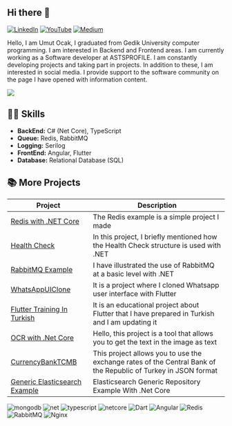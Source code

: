 ## Hi there 👋
[ ![LinkedIn](https://img.shields.io/badge/LinkedIn-4682B4?style=for-the-badge&logo=linkedin&logoColor=white)](https://www.linkedin.com/in/umutocak/) [![YouTube](https://img.shields.io/badge/YouTube-B22222?style=for-the-badge&logo=youtube&logoColor=white)](https://www.youtube.com/@umutocak) [![Medium](https://img.shields.io/badge/Medium-555555?style=for-the-badge&logo=medium&logoColor=white)](https://medium.com/@umutocakcom)

Hello, I am Umut Ocak, I graduated from Gedik University computer programming. I am interested in Backend and Frontend areas. I am currently working as a Software developer at ASTSPROFILE. I am constantly developing projects and taking part in projects. In addition to these, I am interested in social media. I provide support to the software community on the page I have opened with information content.

![](https://komarev.com/ghpvc/?username=umutocak&color=blue)

## 👨‍💻 Skills

-  **BackEnd:**  C# (Net Core), TypeScript
-  **Queue:**  Redis, RabbitMQ
-  **Logging:**  Serilog
-  **FrontEnd:**  Angular, Flutter
-  **Database:** Relational Database (SQL)


## 📚 More Projects

| Project | Description |
| --- | --- |
| [ Redis with .NET Core ](https://github.com/umutocak/redis-example) | The Redis example is a simple project I made |
| [ Health Check ](https://github.com/umutocak/HealthCheck) | In this project, I briefly mentioned how the Health Check structure is used with .NET |
| [ RabbitMQ Example ](https://github.com/umutocak/RabbitMQ-example) | I have illustrated the use of RabbitMQ at a basic level with .NET |
| [ WhatsAppUIClone ](https://github.com/umutocak/WhatsAppUIClone) | It is a project where I cloned Whatsapp user interface with Flutter |
| [ Flutter Training In Turkish ](https://github.com/umutocak/turkce_flutter_egitimi) | It is an educational project about Flutter that I have prepared in Turkish and I am updating it |
| [ OCR with .Net Core ](https://github.com/umutocak/dotnetcore_tesseract_ocr/tree/master) | Hello, this project is a tool that allows you to get the text in the image as text |
| [ CurrencyBankTCMB ](https://github.com/umutocak/CurrencyBankTCMB) | This project allows you to use the exchange rates of the Central Bank of the Republic of Turkey in JSON format |
| [ Generic Elasticsearch Example ](https://github.com/umutocak/GenericElasticSearchExample) | Elasticsearch Generic Repository Example With .Net Core |



![mongodb](https://img.shields.io/badge/mongodb-789461.svg?style=for-the-badge&logo=mongodb&logoColor=white) ![net](https://img.shields.io/badge/.net-472183.svg?style=for-the-badge&logo=.net&logoColor=white) ![typescript](https://img.shields.io/badge/typescript-3C79F5.svg?style=for-the-badge&logo=typescript&logoColor=white) ![netcore](https://img.shields.io/badge/netcore-711DB0.svg?style=for-the-badge&logo=csharp&logoColor=white) ![Dart](https://img.shields.io/badge/dart-%230175C2.svg?style=for-the-badge&logo=dart&logoColor=white) ![Angular](https://img.shields.io/badge/angular-%23DD0031.svg?style=for-the-badge&logo=angular&logoColor=white) ![Redis](https://img.shields.io/badge/redis-%23DD0031.svg?style=for-the-badge&logo=redis&logoColor=white) ![RabbitMQ](https://img.shields.io/badge/rabbitmq-FF6C37?style=for-the-badge&logo=rabbitmq&logoColor=white) ![Nginx](https://img.shields.io/badge/nginx-17594A?style=for-the-badge&logo=nginx&logoColor=white)

